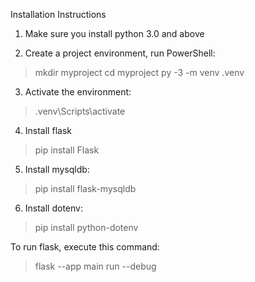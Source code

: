 Installation Instructions

1. Make sure you install python 3.0 and above

2. Create a project environment, run PowerShell:
> mkdir myproject
> cd myproject
> py -3 -m venv .venv

3. Activate the environment:
> .venv\Scripts\activate

4. Install flask
> pip install Flask

5. Install mysqldb:
> pip install flask-mysqldb

6. Install dotenv:
> pip install python-dotenv


To run flask, execute this command:
> flask --app main run --debug